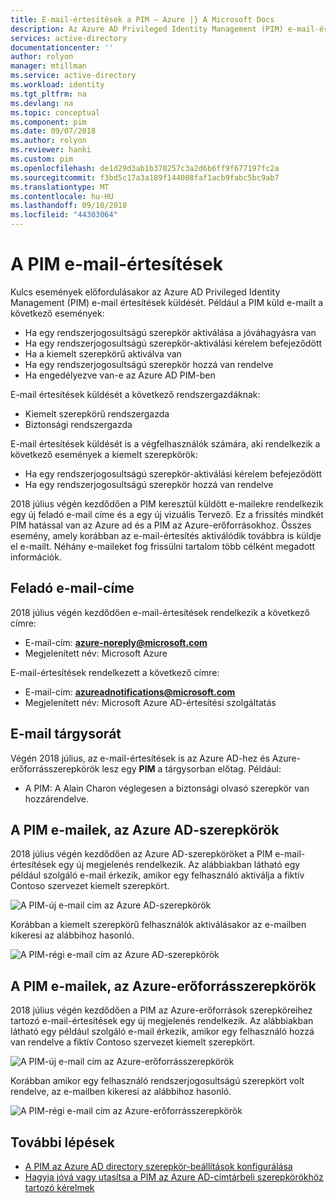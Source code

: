 ```yaml
---
title: E-mail-értesítések a PIM – Azure |} A Microsoft Docs
description: Az Azure AD Privileged Identity Management (PIM) e-mail-értesítések ismerteti.
services: active-directory
documentationcenter: ''
author: rolyon
manager: mtillman
ms.service: active-directory
ms.workload: identity
ms.tgt_pltfrm: na
ms.devlang: na
ms.topic: conceptual
ms.component: pim
ms.date: 09/07/2018
ms.author: rolyon
ms.reviewer: hanki
ms.custom: pim
ms.openlocfilehash: de1d29d3ab1b370257c3a2d6b6ff9f677197fc2a
ms.sourcegitcommit: f3bd5c17a3a189f144008faf1acb9fabc5bc9ab7
ms.translationtype: MT
ms.contentlocale: hu-HU
ms.lasthandoff: 09/10/2018
ms.locfileid: "44303064"
---
```

# <a name="email-notifications-in-pim"></a>A PIM e-mail-értesítések

Kulcs események előfordulásakor az Azure AD Privileged Identity Management (PIM) e-mail értesítések küldését. Például a PIM küld e-mailt a következő események:

- Ha egy rendszerjogosultságú szerepkör aktiválása a jóváhagyásra van
- Ha egy rendszerjogosultságú szerepkör-aktiválási kérelem befejeződött
- Ha a kiemelt szerepkörű aktiválva van
- Ha egy rendszerjogosultságú szerepkör hozzá van rendelve
- Ha engedélyezve van-e az Azure AD PIM-ben

E-mail értesítések küldését a következő rendszergazdáknak:

- Kiemelt szerepkörű rendszergazda
- Biztonsági rendszergazda

E-mail értesítések küldését is a végfelhasználók számára, aki rendelkezik a következő események a kiemelt szerepkörök:

- Ha egy rendszerjogosultságú szerepkör-aktiválási kérelem befejeződött
- Ha egy rendszerjogosultságú szerepkör hozzá van rendelve

2018 július végén kezdődően a PIM keresztül küldött e-mailekre rendelkezik egy új feladó e-mail címe és a egy új vizuális Tervező. Ez a frissítés mindkét PIM hatással van az Azure ad és a PIM az Azure-erőforrásokhoz. Összes esemény, amely korábban az e-mail-értesítés aktiválódik továbbra is küldje el e-mailt. Néhány e-maileket fog frissülni tartalom több célként megadott információk.

## <a name="sender-email-address"></a>Feladó e-mail-címe

2018 július végén kezdődően e-mail-értesítések rendelkezik a következő címre:

- E-mail-cím:  **azure-noreply@microsoft.com**
- Megjelenített név: Microsoft Azure

E-mail-értesítések rendelkezett a következő címre:

- E-mail-cím:  **azureadnotifications@microsoft.com**
- Megjelenített név: Microsoft Azure AD-értesítési szolgáltatás

## <a name="email-subject-line"></a>E-mail tárgysorát

Végén 2018 július, az e-mail-értesítések is az Azure AD-hez és Azure-erőforrásszerepkörök lesz egy **PIM** a tárgysorban előtag. Például:

- A PIM: A Alain Charon véglegesen a biztonsági olvasó szerepkör van hozzárendelve.

## <a name="pim-emails-for-azure-ad-roles"></a>A PIM e-mailek, az Azure AD-szerepkörök

2018 július végén kezdődően az Azure AD-szerepköröket a PIM e-mail-értesítések egy új megjelenés rendelkezik. Az alábbiakban látható egy például szolgáló e-mail érkezik, amikor egy felhasználó aktiválja a fiktív Contoso szervezet kiemelt szerepkört.

![A PIM-új e-mail cím az Azure AD-szerepkörök](./media/pim-email-notifications/email-directory-new.png)

Korábban a kiemelt szerepkörű felhasználók aktiválásakor az e-mailben kikeresi az alábbihoz hasonló.

![A PIM-régi e-mail cím az Azure AD-szerepkörök](./media/pim-email-notifications/email-directory-old.png)

## <a name="pim-emails-for-azure-resource-roles"></a>A PIM e-mailek, az Azure-erőforrásszerepkörök

2018 július végén kezdődően a PIM az Azure-erőforrások szerepköreihez tartozó e-mail-értesítések egy új megjelenés rendelkezik. Az alábbiakban látható egy például szolgáló e-mail érkezik, amikor egy felhasználó hozzá van rendelve a fiktív Contoso szervezet kiemelt szerepkört.

![A PIM-új e-mail cím az Azure-erőforrásszerepkörök](./media/pim-email-notifications/email-resources-new.png)

Korábban amikor egy felhasználó rendszerjogosultságú szerepkört volt rendelve, az e-mailben kikeresi az alábbihoz hasonló.

![A PIM-régi e-mail cím az Azure-erőforrásszerepkörök](./media/pim-email-notifications/email-resources-old.png)

## <a name="next-steps"></a>További lépések

- [A PIM az Azure AD directory szerepkör-beállítások konfigurálása](pim-how-to-change-default-settings.md)
- [Hagyja jóvá vagy utasítsa a PIM az Azure AD-címtárbeli szerepkörökhöz tartozó kérelmek](azure-ad-pim-approval-workflow.md)
